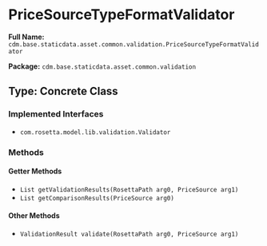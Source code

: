 # PriceSourceTypeFormatValidator

**Full Name:** `cdm.base.staticdata.asset.common.validation.PriceSourceTypeFormatValidator`

**Package:** `cdm.base.staticdata.asset.common.validation`

## Type: Concrete Class

### Implemented Interfaces

- `com.rosetta.model.lib.validation.Validator`

### Methods

#### Getter Methods

- `List getValidationResults(RosettaPath arg0, PriceSource arg1)`
- `List getComparisonResults(PriceSource arg0)`

#### Other Methods

- `ValidationResult validate(RosettaPath arg0, PriceSource arg1)`

